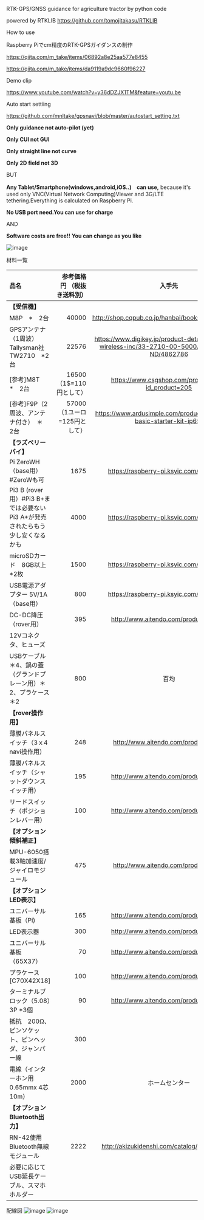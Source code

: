 RTK-GPS/GNSS guidance for agriculture tractor  by python code

powered by RTKLIB
https://github.com/tomojitakasu/RTKLIB

How to use

Raspberry Piでcm精度のRTK-GPSガイダンスの制作

https://qiita.com/m_take/items/06892a8e25aa577e8455

https://qiita.com/m_take/items/da9119a9dc9660f96227

Demo clip

https://www.youtube.com/watch?v=y36dDZJX1TM&feature=youtu.be

Auto start settiing

https://github.com/mnltake/gpsnavi/blob/master/autostart_setting.txt

**Only guidance not auto-pilot (yet)**

**Only CUI not GUI**

**Only straight line not curve** 

**Only 2D field not 3D**

BUT

**Any Tablet/Smartphone(windows,android,iOS..)　can use,** because it's used only VNC(Virtual Network Computing)Viewer and 3G/LTE tethering.Everything is calculated on Raspberry Pi.

**No USB port need.You can use for charge**

AND

**Software costs are free!!**
**You can change as you like**

![image](https://github.com/mnltake/gpsnavi/blob/master/image.png)

材料一覧

| 品名             | 参考価格円 （税抜き送料別） |        入手先        |
|:-----------------|------------------:|:------------------:|
|**【受信機】**|||
|M8P　*　2台|40000|http://shop.cqpub.co.jp/hanbai/books/I/I000239.html|
|GPSアンテナ（1周波）　Tallysman社 TW2710　*2台|22576|https://www.digikey.jp/product-detail/ja/tallysman-wireless-inc/33-2710-00-5000/1526-1014-ND/4862786|
|[参考]M8T　　*　2台|16500（1$=110円として）|https://www.csgshop.com/product.php?id_product=205|
|[参考]F9P（2周波、アンテナ付き）　＊　2台|57000　（1ユーロ=125円として）| https://www.ardusimple.com/product/simplertk2b-basic-starter-kit-ip65/|
|**【ラズベリーパイ】**|||
|Pi ZeroWH　（base用）#ZeroWも可|1675|https://raspberry-pi.ksyic.com/main/index|
|Pi3 B (rover用）#Pi3 B+までは必要ない　Pi3 A+が発売されたらもう少し安くなるかも |4000|https://raspberry-pi.ksyic.com/main/index|
|microSDカード　8GB以上　*2枚|1500|https://raspberry-pi.ksyic.com/main/index|
|USB電源アダプター 5V/1A（base用）|800|https://raspberry-pi.ksyic.com/main/index|
|DC-DC降圧　（rover用）|395|http://www.aitendo.com/product/16566|
|12Vコネクタ、ヒューズ|||
|USBケーブル＊4、鍋の蓋（グランドプレーン用）＊2、プラケース＊2|800|百均|
|**【rover操作用】**||
|薄膜パネルスイッチ（3ｘ4　navi操作用）|248|http://www.aitendo.com/product/4736|
|薄膜パネルスイッチ（シャットダウンスイッチ用）|195|http://www.aitendo.com/product/11784|
|リードスイッチ（ポジションレバー用）|100|http://www.aitendo.com/product/17890|
|**【オプション傾斜補正】**||
|MPU-6050搭載3軸加速度/ジャイロモジュール|475|http://www.aitendo.com/product/9549|
|**【オプションLED表示】**||
|ユニバーサル基板（Pi)|165|http://www.aitendo.com/product/12108|
|LED表示器|300|http://www.aitendo.com/product/16891|
|ユニバーサル基板（65X37）|70|http://www.aitendo.com/product/14535|
|プラケース [C70X42X18]|100|http://www.aitendo.com/product/11214|
|ターミナルブロック（5.08）3P *3個|90|http://www.aitendo.com/product/10098|
|抵抗　200Ω、ピンソケット、ピンヘッダ、ジャンパー線|300||
|電線（インターホン用0.65mmx 4芯　10m）|2000|ホームセンター|
|**【オプションBluetooth出力】**||
|RN-42使用　Bluetooth無線モジュール|2222|http://akizukidenshi.com/catalog/g/gK-07378/|
|必要に応じてUSB延長ケーブル、スマホホルダー||

配線図
![image](https://github.com/mnltake/gpsnavi/blob/master/Pi_gpsnavi.png)
![image](https://github.com/mnltake/gpsnavi/blob/master/wiring.png)
